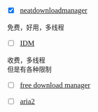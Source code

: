 <span  style="font-family: Simsun,serif; font-size: 17px; ">

- [x] [neatdownloadmanager](http://www.neatdownloadmanager.com/index.php/en/)
~~~
免费，好用，多线程
~~~
- [ ] [IDM](https://www.internetdownloadmanager.com/)
~~~
收费，多线程
但是有各种限制
~~~
- [ ] [free download manager](https://www.freedownloadmanager.org/zh/)
- [ ] [aria2](https://github.com/aria2/aria2)


</span>